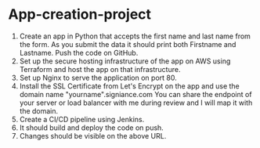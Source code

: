 # App-creation-project


1. Create an app in Python that accepts the first name and last name from the form.
   As you submit the data it should print both Firstname and Lastname. Push the code on GitHub.
2. Set up the secure hosting infrastructure of the app on AWS using Terraform and host the app on that infrastructure.
3. Set up Nginx to serve the application on port 80.
4. Install the SSL Certificate from Let's Encrypt on the app and use the domain name "yourname".signiance.com
   You can share the endpoint of your server or load balancer with me during review and I will map it with the domain.
5. Create a CI/CD pipeline using Jenkins.
6. It should build and deploy the code on push.
7. Changes should be visible on the above URL.
